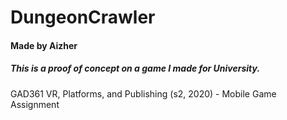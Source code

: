 # DungeonCrawler
#### Made by Aizher

##### This is a proof of concept on a game I made for University.
GAD361 VR, Platforms, and Publishing (s2, 2020) - Mobile Game Assignment
